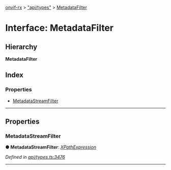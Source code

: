[onvif-rx](../README.md) > ["api/types"](../modules/_api_types_.md) > [MetadataFilter](../interfaces/_api_types_.metadatafilter.md)

# Interface: MetadataFilter

## Hierarchy

**MetadataFilter**

## Index

### Properties

* [MetadataStreamFilter](_api_types_.metadatafilter.md#metadatastreamfilter)

---

## Properties

<a id="metadatastreamfilter"></a>

###  MetadataStreamFilter

**● MetadataStreamFilter**: *[XPathExpression](../modules/_api_types_.md#xpathexpression)*

*Defined in [api/types.ts:3476](https://github.com/patrickmichalina/onvif-rx/blob/1596479/src/api/types.ts#L3476)*

___

